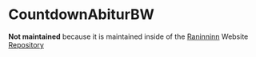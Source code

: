 # CountdownAbiturBW

**Not maintained** because it is maintained inside of the [Raninninn](https://raninninn.hopto.org) Website [Repository](https://github.com/chibbi/HomePage)
